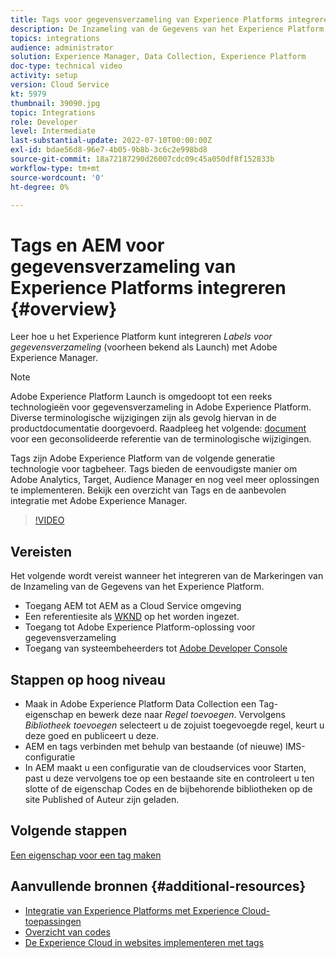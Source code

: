 ```yaml
---
title: Tags voor gegevensverzameling van Experience Platforms integreren (Starten) en AEM
description: De Inzameling van de Gegevens van het Experience Platform van labels is Adobe in volgende-generatie oplossing van het markeringsbeheer de beste manier om Adobe Analytics, Doel, Audience Manager, en vele meer oplossingen op te stellen. Bekijk een overzicht van de labels (voorheen Launch genoemd) en de aanbevolen integratie met Adobe Experience Manager.
topics: integrations
audience: administrator
solution: Experience Manager, Data Collection, Experience Platform
doc-type: technical video
activity: setup
version: Cloud Service
kt: 5979
thumbnail: 39090.jpg
topic: Integrations
role: Developer
level: Intermediate
last-substantial-update: 2022-07-10T00:00:00Z
exl-id: bdae56d8-96e7-4b05-9b8b-3c6c2e998bd8
source-git-commit: 18a72187290d26007cdc09c45a050df8f152833b
workflow-type: tm+mt
source-wordcount: '0'
ht-degree: 0%

---
```


# Tags en AEM voor gegevensverzameling van Experience Platforms integreren {#overview}

Leer hoe u het Experience Platform kunt integreren _Labels voor gegevensverzameling_ (voorheen bekend als Launch) met Adobe Experience Manager.

>[!NOTE]
>
>Adobe Experience Platform Launch is omgedoopt tot een reeks technologieën voor gegevensverzameling in Adobe Experience Platform. Diverse terminologische wijzigingen zijn als gevolg hiervan in de productdocumentatie doorgevoerd. Raadpleeg het volgende: [document](https://experienceleague.adobe.com/docs/experience-platform/tags/term-updates.html) voor een geconsolideerde referentie van de terminologische wijzigingen.


Tags zijn Adobe Experience Platform van de volgende generatie technologie voor tagbeheer. Tags bieden de eenvoudigste manier om Adobe Analytics, Target, Audience Manager en nog veel meer oplossingen te implementeren. Bekijk een overzicht van Tags en de aanbevolen integratie met Adobe Experience Manager.

>[!VIDEO](https://video.tv.adobe.com/v/3417061?quality=12&learn=on)


## Vereisten

Het volgende wordt vereist wanneer het integreren van de Markeringen van de Inzameling van de Gegevens van het Experience Platform.

+ Toegang AEM tot AEM as a Cloud Service omgeving
+ Een referentiesite als [WKND](https://github.com/adobe/aem-guides-wknd) op het worden ingezet.
+ Toegang tot Adobe Experience Platform-oplossing voor gegevensverzameling
+ Toegang van systeembeheerders tot [Adobe Developer Console](https://developer.adobe.com/developer-console/)


## Stappen op hoog niveau

+ Maak in Adobe Experience Platform Data Collection een Tag-eigenschap en bewerk deze naar _Regel toevoegen_. Vervolgens _Bibliotheek toevoegen_ selecteert u de zojuist toegevoegde regel, keurt u deze goed en publiceert u deze.
+ AEM en tags verbinden met behulp van bestaande (of nieuwe) IMS-configuratie
+ In AEM maakt u een configuratie van de cloudservices voor Starten, past u deze vervolgens toe op een bestaande site en controleert u ten slotte of de eigenschap Codes en de bijbehorende bibliotheken op de site Published of Auteur zijn geladen.

## Volgende stappen

[Een eigenschap voor een tag maken](create-tag-property.md)

## Aanvullende bronnen {#additional-resources}

+ [Integratie van Experience Platforms met Experience Cloud-toepassingen](https://experienceleague.adobe.com/docs/platform-learn/tutorials/intro-to-platform/integrations-with-experience-cloud-applications.html)
+ [Overzicht van codes](https://experienceleague.adobe.com/docs/experience-platform/tags/home.html)
+ [De Experience Cloud in websites implementeren met tags](https://experienceleague.adobe.com/docs/platform-learn/implement-in-websites/overview.html)
